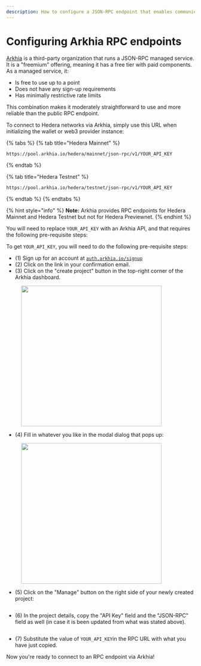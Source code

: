 ```yaml
---
description: How to configure a JSON-RPC endpoint that enables communication between EVM-compatible developer tools using Arkhia
---
```


# Configuring Arkhia RPC endpoints

[Arkhia](https://www.arkhia.io/features/#api-services) is a third-party organization that runs a JSON-RPC managed service. It is a "freemium" offering, meaning it has a free tier with paid components. As a managed service, it:

- Is free to use up to a point
- Does not have any sign-up requirements
- Has minimally restrictive rate limits

This combination makes it moderately straightforward to use and more reliable than the public RPC endpoint.

To connect to Hedera networks via Arkhia, simply use this URL when initializing the wallet or web3 provider instance:

{% tabs %}
{% tab title="Hedera Mainnet" %}

```
https://pool.arkhia.io/hedera/mainnet/json-rpc/v1/YOUR_API_KEY
```

{% endtab %}

{% tab title="Hedera Testnet" %}

```
https://pool.arkhia.io/hedera/testnet/json-rpc/v1/YOUR_API_KEY
```

{% endtab %}
{% endtabs %}

{% hint style="info" %}
**Note:** Arkhia provides RPC endpoints for Hedera Mainnet and Hedera Testnet but not for Hedera Previewnet.
{% endhint %}

You will need to replace `YOUR_API_KEY` with an Arkhia API, and that requires the following pre-requisite steps:

To get `YOUR_API_KEY`, you will need to do the following pre-requisite steps:

- (1) Sign up for an account at [`auth.arkhia.io/signup`](https://auth.arkhia.io/signup)
- (2) Click on the link in your confirmation email.
- (3) Click on the "create project" button in the top-right corner of the Arkhia dashboard.

<figure><img src="https://i.stack.imgur.com/JY5Ck.png" alt="" width="375"><figcaption></figcaption></figure>

- (4) Fill in whatever you like in the modal dialog that pops up:

<figure><img src="https://i.stack.imgur.com/wYNj3.png" alt="" width="375"><figcaption></figcaption></figure>

- (5) Click on the "Manage" button on the right side of your newly created project:

<figure><img src="https://i.stack.imgur.com/yhCQp.png" alt=""><figcaption></figcaption></figure>

- (6) In the project details, copy the "API Key" field and the "JSON-RPC" field as well (in case it is been updated from what was stated above).

<figure><img src="https://i.stack.imgur.com/f8A1b.png" alt=""><figcaption></figcaption></figure>

- (7) Substitute the value of `YOUR_API_KEY`in the RPC URL with what you have just copied.

Now you're ready to connect to an RPC endpoint via Arkhia!
